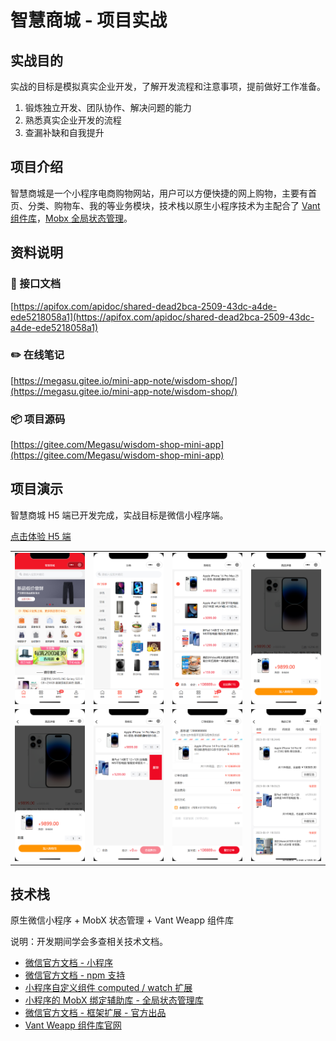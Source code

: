 # 智慧商城 - 项目实战

## 实战目的

实战的目标是模拟真实企业开发，了解开发流程和注意事项，提前做好工作准备。

1. 锻炼独立开发、团队协作、解决问题的能力
2. 熟悉真实企业开发的流程
3. 查漏补缺和自我提升

## 项目介绍

智慧商城是一个小程序电商购物网站，用户可以方便快捷的网上购物，主要有首页、分类、购物车、我的等业务模块，技术栈以原生小程序技术为主配合了 [Vant 组件库](https://vant-contrib.gitee.io/vant-weapp/)，[Mobx 全局状态管理](https://www.npmjs.com/package/mobx-miniprogram-bindings)。

## 资料说明

### 📗 接口文档

[https://apifox.com/apidoc/shared-dead2bca-2509-43dc-a4de-ede5218058a1](https://apifox.com/apidoc/shared-dead2bca-2509-43dc-a4de-ede5218058a1)

### ✏️ 在线笔记

[https://megasu.gitee.io/mini-app-note/wisdom-shop/](https://megasu.gitee.io/mini-app-note/wisdom-shop/)

### 📦 项目源码

[https://gitee.com/Megasu/wisdom-shop-mini-app](https://gitee.com/Megasu/wisdom-shop-mini-app)

## 项目演示

智慧商城 H5 端已开发完成，实战目标是微信小程序端。

[点击体验 H5 端](https://smart-shop.itheima.net)

<table style="text-align:center;">
  <tr>
    <td>
      <img data-fancybox="gallery" width="200" src="./images/wisdom_shop_01.png" alt="">
    </td>
    <td>
      <img data-fancybox="gallery" width="200" src="./images/wisdom_shop_02.png" alt="">
    </td>
    <td>
      <img data-fancybox="gallery" width="200" src="./images/wisdom_shop_03.png" alt="">
    </td>
    <td>
      <img data-fancybox="gallery" width="200" src="./images/wisdom_shop_05.png" alt="">
    </td>
  </tr>
  <tr>
    <td>
      <img data-fancybox="gallery" width="200" src="./images/wisdom_shop_05.png" alt="">
    </td>
    <td>
      <img data-fancybox="gallery" width="200" src="./images/wisdom_shop_06.png" alt="">
    </td>
    <td>
      <img data-fancybox="gallery" width="200" src="./images/wisdom_shop_07.png" alt="">
    </td>
    <td>
      <img data-fancybox="gallery" width="200" src="./images/wisdom_shop_08.png" alt="">
    </td>
  </tr>
</table>

## 技术栈

原生微信小程序 + MobX 状态管理 + Vant Weapp 组件库

说明：开发期间学会多查相关技术文档。

- [微信官方文档 - 小程序](https://developers.weixin.qq.com/miniprogram/dev/framework/)
- [微信官方文档 - npm 支持](https://developers.weixin.qq.com/miniprogram/dev/devtools/npm.html)
- [小程序自定义组件 computed / watch 扩展](https://www.npmjs.com/package/miniprogram-computed)
- [小程序的 MobX 绑定辅助库 - 全局状态管理库](https://www.npmjs.com/package/mobx-miniprogram-bindings)
- [微信官方文档 - 框架扩展 - 官方出品](https://developers.weixin.qq.com/miniprogram/dev/platform-capabilities/extended/utils/computed.html)
- [Vant Weapp 组件库官网](https://vant-contrib.gitee.io/vant-weapp/)
